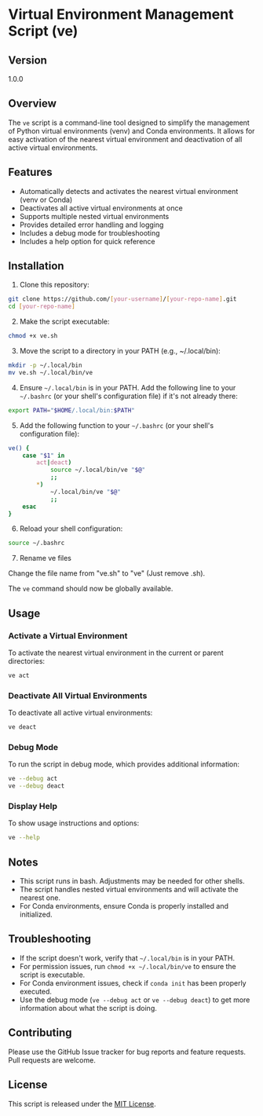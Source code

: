 # Virtual Environment Management Script (ve)

## Version

1.0.0

## Overview

The `ve` script is a command-line tool designed to simplify the management of Python virtual environments (venv) and Conda environments. It allows for easy activation of the nearest virtual environment and deactivation of all active virtual environments.

## Features

- Automatically detects and activates the nearest virtual environment (venv or Conda)
- Deactivates all active virtual environments at once
- Supports multiple nested virtual environments
- Provides detailed error handling and logging
- Includes a debug mode for troubleshooting
- Includes a help option for quick reference

## Installation

1. Clone this repository:

```bash
git clone https://github.com/[your-username]/[your-repo-name].git
cd [your-repo-name]
```

2. Make the script executable:

```bash
chmod +x ve.sh
```

3. Move the script to a directory in your PATH (e.g., ~/.local/bin):

```bash
mkdir -p ~/.local/bin
mv ve.sh ~/.local/bin/ve
```

4. Ensure `~/.local/bin` is in your PATH. Add the following line to your `~/.bashrc` (or your shell's configuration file) if it's not already there:

```bash
export PATH="$HOME/.local/bin:$PATH"
```

5. Add the following function to your `~/.bashrc` (or your shell's configuration file):

```bash
ve() {
    case "$1" in
        act|deact)
            source ~/.local/bin/ve "$@"
            ;;
        *)
            ~/.local/bin/ve "$@"
            ;;
    esac
}
```

6. Reload your shell configuration:

```bash
source ~/.bashrc
```

7. Rename ve files

Change the file name from "ve.sh" to "ve" (Just remove .sh).

The `ve` command should now be globally available.

## Usage

### Activate a Virtual Environment

To activate the nearest virtual environment in the current or parent directories:

```bash
ve act
```

### Deactivate All Virtual Environments

To deactivate all active virtual environments:

```bash
ve deact
```

### Debug Mode

To run the script in debug mode, which provides additional information:

```bash
ve --debug act
ve --debug deact
```

### Display Help

To show usage instructions and options:

```bash
ve --help
```

## Notes

- This script runs in bash. Adjustments may be needed for other shells.
- The script handles nested virtual environments and will activate the nearest one.
- For Conda environments, ensure Conda is properly installed and initialized.

## Troubleshooting

- If the script doesn't work, verify that `~/.local/bin` is in your PATH.
- For permission issues, run `chmod +x ~/.local/bin/ve` to ensure the script is executable.
- For Conda environment issues, check if `conda init` has been properly executed.
- Use the debug mode (`ve --debug act` or `ve --debug deact`) to get more information about what the script is doing.

## Contributing

Please use the GitHub Issue tracker for bug reports and feature requests. Pull requests are welcome.

## License

This script is released under the [MIT License](LICENSE).